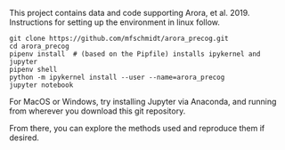 This project contains data and code supporting Arora, et al. 2019.
Instructions for setting up the environment in linux follow.

    git clone https://github.com/mfschmidt/arora_precog.git
    cd arora_precog
    pipenv install  # (based on the Pipfile) installs ipykernel and jupyter
    pipenv shell
    python -m ipykernel install --user --name=arora_precog
    jupyter notebook
    
For MacOS or Windows, try installing Jupyter via Anaconda, and running from wherever you download
this git repository.

From there, you can explore the methods used and reproduce them if desired.

